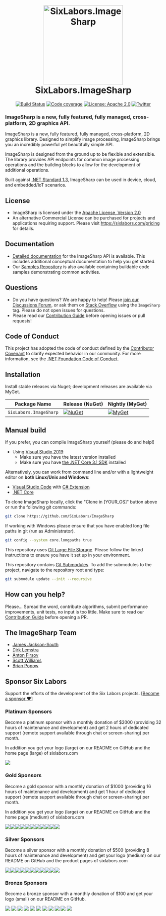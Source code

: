 ﻿<h1 align="center">

<img src="https://github.com/SixLabors/Branding/raw/master/icons/imagesharp/sixlabors.imagesharp.svg?sanitize=true" alt="SixLabors.ImageSharp" width="256"/>
<br/>
SixLabors.ImageSharp
</h1>

<div align="center">

[![Build Status](https://img.shields.io/github/workflow/status/SixLabors/ImageSharp/Build/master)](https://github.com/SixLabors/ImageSharp/actions)
[![Code coverage](https://codecov.io/gh/SixLabors/ImageSharp/branch/master/graph/badge.svg)](https://codecov.io/gh/SixLabors/ImageSharp)
[![License: Apache 2.0](https://img.shields.io/badge/license-Apache%202.0-blue.svg)](https://opensource.org/licenses/Apache-2.0)
[![Twitter](https://img.shields.io/twitter/url/http/shields.io.svg?style=flat&logo=twitter)](https://twitter.com/intent/tweet?hashtags=imagesharp,dotnet,oss&text=ImageSharp.+A+new+cross-platform+2D+graphics+API+in+C%23&url=https%3a%2f%2fgithub.com%2fSixLabors%2fImageSharp&via=sixlabors)

</div>

### **ImageSharp** is a new, fully featured, fully managed, cross-platform, 2D graphics API. 

ImageSharp is a new, fully featured, fully managed, cross-platform, 2D graphics library. Designed to simplify image processing, ImageSharp brings you an incredibly powerful yet beautifully simple API.

ImageSharp is designed from the ground up to be flexible and extensible. The library provides API endpoints for common image processing operations and the building blocks to allow for the development of additional operations.

Built against [.NET Standard 1.3](https://docs.microsoft.com/en-us/dotnet/standard/net-standard), ImageSharp can be used in device, cloud, and embedded/IoT scenarios.


## License
  
- ImageSharp is licensed under the [Apache License, Version 2.0](https://opensource.org/licenses/Apache-2.0)  
- An alternative Commercial License can be purchased for projects and applications requiring support.
Please visit https://sixlabors.com/pricing for details.

## Documentation

- [Detailed documentation](https://sixlabors.github.io/docs/) for the ImageSharp API is available. This includes additional conceptual documentation to help you get started.
- Our [Samples Repository](https://github.com/SixLabors/Samples/tree/master/ImageSharp) is also available containing buildable code samples demonstrating common activities.

## Questions

- Do you have questions? We are happy to help! Please [join our Discussions Forum](https://github.com/SixLabors/ImageSharp/discussions/category_choices), or ask them on [Stack Overflow](https://stackoverflow.com) using the `ImageSharp` tag. Please do not open issues for questions.
- Please read our [Contribution Guide](https://github.com/SixLabors/ImageSharp/blob/master/.github/CONTRIBUTING.md) before opening issues or pull requests!

## Code of Conduct  
This project has adopted the code of conduct defined by the [Contributor Covenant](https://contributor-covenant.org/) to clarify expected behavior in our community.
For more information, see the [.NET Foundation Code of Conduct](https://dotnetfoundation.org/code-of-conduct).

## Installation 

Install stable releases via Nuget; development releases are available via MyGet.

| Package Name                   | Release (NuGet) | Nightly (MyGet) |
|--------------------------------|-----------------|-----------------|
| `SixLabors.ImageSharp`         | [![NuGet](https://img.shields.io/nuget/v/SixLabors.ImageSharp.svg)](https://www.nuget.org/packages/SixLabors.ImageSharp/) | [![MyGet](https://img.shields.io/myget/sixlabors/vpre/SixLabors.ImageSharp.svg)](https://www.myget.org/feed/sixlabors/package/nuget/SixLabors.ImageSharp) |

## Manual build

If you prefer, you can compile ImageSharp yourself (please do and help!)

- Using [Visual Studio 2019](https://visualstudio.microsoft.com/vs/)
  - Make sure you have the latest version installed
  - Make sure you have [the .NET Core 3.1 SDK](https://www.microsoft.com/net/core#windows) installed

Alternatively, you can work from command line and/or with a lightweight editor on **both Linux/Unix and Windows**:

- [Visual Studio Code](https://code.visualstudio.com/) with [C# Extension](https://marketplace.visualstudio.com/items?itemName=ms-vscode.csharp)
- [.NET Core](https://www.microsoft.com/net/core#linuxubuntu)

To clone ImageSharp locally, click the "Clone in [YOUR_OS]" button above or run the following git commands:

```bash
git clone https://github.com/SixLabors/ImageSharp
```

If working with Windows please ensure that you have enabled long file paths in git (run as Administrator).

```bash
git config --system core.longpaths true
```

This repository uses [Git Large File Storage](https://docs.github.com/en/github/managing-large-files/installing-git-large-file-storage). Please follow the linked instructions to ensure you have it set up in your environment.

This repository contains [Git Submodules](https://blog.github.com/2016-02-01-working-with-submodules/). To add the submodules to the project, navigate to the repository root and type:

``` bash
git submodule update --init --recursive
```

## How can you help?

Please... Spread the word, contribute algorithms, submit performance improvements, unit tests, no input is too little. Make sure to read our [Contribution Guide](https://github.com/SixLabors/ImageSharp/blob/master/.github/CONTRIBUTING.md) before opening a PR.

## The ImageSharp Team

- [James Jackson-South](https://github.com/jimbobsquarepants)
- [Dirk Lemstra](https://github.com/dlemstra)
- [Anton Firsov](https://github.com/antonfirsov)
- [Scott Williams](https://github.com/tocsoft)
- [Brian Popow](https://github.com/brianpopow)

## Sponsor Six Labors

Support the efforts of the development of the Six Labors projects. [[Become a sponsor :heart:](https://opencollective.com/sixlabors#sponsor)]

### Platinum Sponsors
Become a platinum sponsor with a monthly donation of $2000 (providing 32 hours of maintenance and development) and get 2 hours of dedicated support (remote support available through chat or screen-sharing) per month.

In addition you get your logo (large) on our README on GitHub and the home page (large) of sixlabors.com

<a href="https://opencollective.com/sixlabors/tiers/platinum-sponsors/0/website" target="_blank"><img src="https://opencollective.com/sixlabors/tiers/platinum-sponsors/0/avatar.svg?avatarHeight=192"></a>

### Gold Sponsors
Become a gold sponsor with a monthly donation of $1000 (providing 16 hours of maintenance and development) and get 1 hour of dedicated support (remote support available through chat or screen-sharing) per month.

In addition you get your logo (large) on our README on GitHub and the home page (medium) of sixlabors.com

<a href="https://opencollective.com/sixlabors/tiers/gold-sponsors/0/website" target="_blank"><img src="https://opencollective.com/sixlabors/tiers/gold-sponsors/0/avatar.svg?avatarHeight=156"></a><a href="https://opencollective.com/sixlabors/tiers/gold-sponsors/1/website" target="_blank"><img src="https://opencollective.com/sixlabors/tiers/gold-sponsors/1/avatar.svg?avatarHeight=156"></a><a href="https://opencollective.com/sixlabors/tiers/gold-sponsors/2/website" target="_blank"><img src="https://opencollective.com/sixlabors/tiers/gold-sponsors/2/avatar.svg?avatarHeight=156"></a><a href="https://opencollective.com/sixlabors/tiers/gold-sponsors/3/website" target="_blank"><img src="https://opencollective.com/sixlabors/tiers/gold-sponsors/3/avatar.svg?avatarHeight=156"></a><a href="https://opencollective.com/sixlabors/tiers/gold-sponsors/4/website" target="_blank"><img src="https://opencollective.com/sixlabors/tiers/gold-sponsors/4/avatar.svg?avatarHeight=156"></a><a href="https://opencollective.com/sixlabors/tiers/gold-sponsors/5/website" target="_blank"><img src="https://opencollective.com/sixlabors/tiers/gold-sponsors/5/avatar.svg?avatarHeight=156"></a><a href="https://opencollective.com/sixlabors/tiers/gold-sponsors/6/website" target="_blank"><img src="https://opencollective.com/sixlabors/tiers/gold-sponsors/6/avatar.svg?avatarHeight=156"></a><a href="https://opencollective.com/sixlabors/tiers/gold-sponsors/7/website" target="_blank"><img src="https://opencollective.com/sixlabors/tiers/gold-sponsors/7/avatar.svg?avatarHeight=156"></a><a href="https://opencollective.com/sixlabors/tiers/gold-sponsors/8/website" target="_blank"><img src="https://opencollective.com/sixlabors/tiers/gold-sponsors/8/avatar.svg?avatarHeight=156"></a><a href="https://opencollective.com/sixlabors/tiers/gold-sponsors/9/website" target="_blank"><img src="https://opencollective.com/sixlabors/tiers/gold-sponsors/9/avatar.svg?avatarHeight=156"></a><a href="https://opencollective.com/sixlabors/tiers/gold-sponsors/10/website" target="_blank"><img src="https://opencollective.com/sixlabors/tiers/gold-sponsors/10/avatar.svg?avatarHeight=156"></a>

### Silver Sponsors
Become a silver sponsor with a monthly donation of $500 (providing 8 hours of maintenance and development) and get your logo (medium) on our README on GitHub and the product pages of sixlabors.com

<a href="https://opencollective.com/sixlabors/tiers/silver-sponsors/0/website" target="_blank"><img src="https://opencollective.com/sixlabors/tiers/silver-sponsors/0/avatar.svg?avatarHeight=128"></a><a href="https://opencollective.com/sixlabors/tiers/silver-sponsors/1/website" target="_blank"><img src="https://opencollective.com/sixlabors/tiers/silver-sponsors/1/avatar.svg?avatarHeight=128"></a><a href="https://opencollective.com/sixlabors/tiers/silver-sponsors/2/website" target="_blank"><img src="https://opencollective.com/sixlabors/tiers/silver-sponsors/2/avatar.svg?avatarHeight=128"></a><a href="https://opencollective.com/sixlabors/tiers/silver-sponsors/3/website" target="_blank"><img src="https://opencollective.com/sixlabors/tiers/silver-sponsors/3/avatar.svg?avatarHeight=128"></a><a href="https://opencollective.com/sixlabors/tiers/silver-sponsors/4/website" target="_blank"><img src="https://opencollective.com/sixlabors/tiers/silver-sponsors/4/avatar.svg?avatarHeight=128"></a><a href="https://opencollective.com/sixlabors/tiers/silver-sponsors/5/website" target="_blank"><img src="https://opencollective.com/sixlabors/tiers/silver-sponsors/5/avatar.svg?avatarHeight=128"></a><a href="https://opencollective.com/sixlabors/tiers/silver-sponsors/6/website" target="_blank"><img src="https://opencollective.com/sixlabors/tiers/silver-sponsors/6/avatar.svg?avatarHeight=128"></a><a href="https://opencollective.com/sixlabors/tiers/silver-sponsors/7/website" target="_blank"><img src="https://opencollective.com/sixlabors/tiers/silver-sponsors/7/avatar.svg?avatarHeight=128"></a><a href="https://opencollective.com/sixlabors/tiers/silver-sponsors/8/website" target="_blank"><img src="https://opencollective.com/sixlabors/tiers/silver-sponsors/8/avatar.svg?avatarHeight=128"></a><a href="https://opencollective.com/sixlabors/tiers/silver-sponsors/9/website" target="_blank"><img src="https://opencollective.com/sixlabors/tiers/silver-sponsors/9/avatar.svg?avatarHeight=128"></a><a href="https://opencollective.com/sixlabors/tiers/silver-sponsors/10/website" target="_blank"><img src="https://opencollective.com/sixlabors/tiers/silver-sponsors/10/avatar.svg?avatarHeight=128"></a>

### Bronze Sponsors
Become a bronze sponsor with a monthly donation of $100 and get your logo (small) on our README on GitHub.

<a href="https://opencollective.com/sixlabors/tiers/bronze-sponsors/0/website" target="_blank"><img src="https://opencollective.com/sixlabors/tiers/bronze-sponsors/0/avatar.svg?avatarHeight=96"></a>
<a href="https://opencollective.com/sixlabors/tiers/bronze-sponsors/1/website" target="_blank"><img src="https://opencollective.com/sixlabors/tiers/bronze-sponsors/1/avatar.svg?avatarHeight=96"></a>
<a href="https://opencollective.com/sixlabors/tiers/bronze-sponsors/2/website" target="_blank"><img src="https://opencollective.com/sixlabors/tiers/bronze-sponsors/2/avatar.svg?avatarHeight=96"></a>
<a href="https://opencollective.com/sixlabors/tiers/bronze-sponsors/3/website" target="_blank"><img src="https://opencollective.com/sixlabors/tiers/bronze-sponsors/3/avatar.svg?avatarHeight=96"></a>
<a href="https://opencollective.com/sixlabors/tiers/bronze-sponsors/4/website" target="_blank"><img src="https://opencollective.com/sixlabors/tiers/bronze-sponsors/4/avatar.svg?avatarHeight=96"></a>
<a href="https://opencollective.com/sixlabors/tiers/bronze-sponsors/5/website" target="_blank"><img src="https://opencollective.com/sixlabors/tiers/bronze-sponsors/5/avatar.svg?avatarHeight=96"></a>
<a href="https://opencollective.com/sixlabors/tiers/bronze-sponsors/6/website" target="_blank"><img src="https://opencollective.com/sixlabors/tiers/bronze-sponsors/6/avatar.svg?avatarHeight=96"></a>
<a href="https://opencollective.com/sixlabors/tiers/bronze-sponsors/7/website" target="_blank"><img src="https://opencollective.com/sixlabors/tiers/bronze-sponsors/7/avatar.svg?avatarHeight=96"></a>
<a href="https://opencollective.com/sixlabors/tiers/bronze-sponsors/8/website" target="_blank"><img src="https://opencollective.com/sixlabors/tiers/bronze-sponsors/8/avatar.svg?avatarHeight=96"></a>
<a href="https://opencollective.com/sixlabors/tiers/bronze-sponsors/9/website" target="_blank"><img src="https://opencollective.com/sixlabors/tiers/bronze-sponsors/9/avatar.svg?avatarHeight=96"></a>
<a href="https://opencollective.com/sixlabors/tiers/bronze-sponsors/10/website" target="_blank"><img src="https://opencollective.com/sixlabors/tiers/bronze-sponsors/10/avatar.svg?avatarHeight=96"></a>
